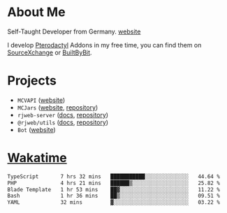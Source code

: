 # About Me

Self-Taught Developer from Germany. [website](https://rjansen.dev)

I develop [Pterodactyl](https://pterodactyl.io) Addons in my free time, you can find
them on [SourceXchange](https://www.sourcexchange.net/teams/356/profile) or [BuiltByBit](https://builtbybit.com/search/3078009).

# Projects

- `MCVAPI` ([website](https://versions.mcjars.app))
- `MCJars` ([website](https://mcjars.app), [repository](https://github.com/0x7d8/mcjar))
- `rjweb-server` ([docs](https://server.rjweb.dev), [repository](https://github.com/0x7d8/NPM_WEB-SERVER))
- `@rjweb/utils` ([docs](https://utils.rjweb.dev), [repository](https://github.com/0x7d8/rjweb-utils))
- `Bot` ([website](https://bot.rjns.dev))

# [Wakatime](https://wakatime.com/@0x7d8)

<!--START_SECTION:waka-->

```txt
TypeScript       7 hrs 32 mins   ███████████░░░░░░░░░░░░░░   44.64 %
PHP              4 hrs 21 mins   ██████▒░░░░░░░░░░░░░░░░░░   25.82 %
Blade Template   1 hr 53 mins    ██▓░░░░░░░░░░░░░░░░░░░░░░   11.22 %
Bash             1 hr 36 mins    ██▒░░░░░░░░░░░░░░░░░░░░░░   09.51 %
YAML             32 mins         ▓░░░░░░░░░░░░░░░░░░░░░░░░   03.22 %
```

<!--END_SECTION:waka-->
